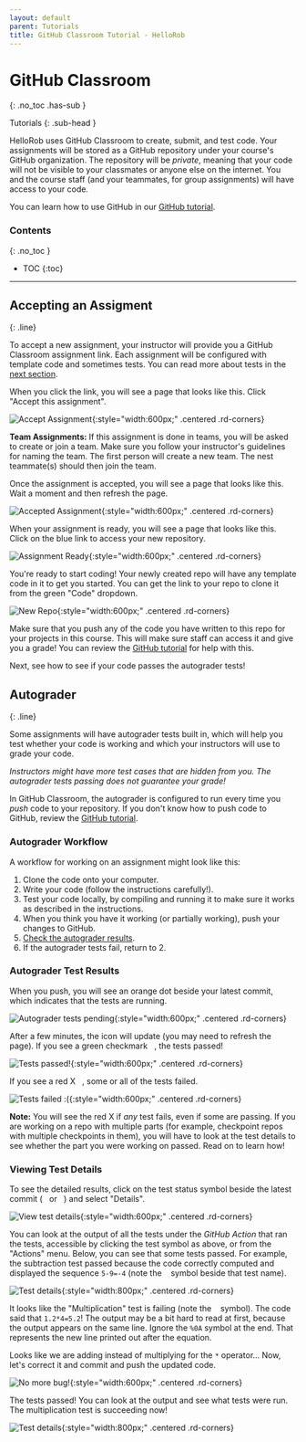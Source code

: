 ```yaml
---
layout: default
parent: Tutorials
title: GitHub Classroom Tutorial - HelloRob
---
```


# GitHub Classroom
{: .no_toc .has-sub }

Tutorials
{: .sub-head }

HelloRob uses GitHub Classroom to create, submit, and test code. Your assignments will be stored as a GitHub repository under your course's GitHub organization. The repository will be *private*, meaning that your code will not be visible to your classmates or anyone else on the internet. You and the course staff (and your teammates, for group assignments) will have access to your code.

You can learn how to use GitHub in our [GitHub tutorial](/tutorials/git).

### Contents
{: .no_toc }

* TOC
{:toc}

---

## Accepting an Assigment
{: .line}

To accept a new assignment, your instructor will provide you a GitHub Classroom assignment link. Each assignment will be configured with template code and sometimes tests. You can read more about tests in the [next section](#autograder).

When you click the link, you will see a page that looks like this. Click "Accept this assignment".

![Accept Assignment](/assets/images/tutorials/github-classroom/accept-assignment.jpg){:style="width:600px;" .centered .rd-corners}

**Team Assignments:** If this assignment is done in teams, you will be asked to create or join a team. Make sure you follow your instructor's guidelines for naming the team. The first person will create a new team. The nest teammate(s) should then join the team.

Once the assignment is accepted, you will see a page that looks like this. Wait a moment and then refresh the page.

![Accepted Assignment](/assets/images/tutorials/github-classroom/accepted-assignment.jpg){:style="width:600px;" .centered .rd-corners}

When your assignment is ready, you will see a page that looks like this. Click on the blue link to access your new repository.

![Assignment Ready](/assets/images/tutorials/github-classroom/link-to-assignment.jpg){:style="width:600px;" .centered .rd-corners}

You're ready to start coding! Your newly created repo will have any template code in it to get you started. You can get the link to your repo to clone it from the green "Code" dropdown.

![New Repo](/assets/images/tutorials/github-classroom/assignment-repo.jpg){:style="width:600px;" .centered .rd-corners}

Make sure that you push any of the code you have written to this repo for your projects in this course. This will make sure staff can access it and give you a grade! You can review the [GitHub tutorial](/tutorials/git) for help with this.

Next, see how to see if your code passes the autograder tests!

## Autograder
{: .line}

Some assignments will have autograder tests built in, which will help you test whether your code is working and which your instructors will use to grade your code.

*Instructors might have more test cases that are hidden from you. The autograder tests passing does not guarantee your grade!*

In GitHub Classroom, the autograder is configured to run every time you *push* code to your repository. If you don't know how to push code to GitHub, review the [GitHub tutorial](#/tutorials/git#sec_push).

### Autograder Workflow

A workflow for working on an assignment might look like this:
1. Clone the code onto your computer.
2. Write your code (follow the instructions carefully!).
3. Test your code locally, by compiling and running it to make sure it works as described in the instructions.
4. When you think you have it working (or partially working), push your changes to GitHub.
5. [Check the autograder results](#autograder-test-results).
6. If the autograder tests fail, return to 2.

### Autograder Test Results

When you push, you will see an orange dot beside your latest commit, which indicates that the tests are running.

![Autograder tests pending](/assets/images/tutorials/github-classroom/pending-autograder.jpg){:style="width:600px;" .centered .rd-corners}

After a few minutes, the icon will update (you may need to refresh the page). If you see a green checkmark&nbsp;&nbsp;<i class="fas fa-check" style="color: limegreen;"></i>&nbsp;, the tests passed!

![Tests passed!](/assets/images/tutorials/github-classroom/tests-succeeded.jpg){:style="width:600px;" .centered .rd-corners}

If you see a red X&nbsp;&nbsp;<i class="fas fa-times" style="color: red;"></i>&nbsp;, some or all of the tests failed.

![Tests failed :(](/assets/images/tutorials/github-classroom/tests-failed.jpg){:style="width:600px;" .centered .rd-corners}

**Note:** You will see the red X if *any* test fails, even if some are passing. If you are working on a repo with multiple parts (for example, checkpoint repos with multiple checkpoints in them), you will have to look at the test details to see whether the part you were working on passed. Read on to learn how!

### Viewing Test Details

To see the detailed results, click on the test status symbol beside the latest commit ( <i class="fas fa-check" style="color: limegreen;"></i>&nbsp;&nbsp;or&nbsp;&nbsp;<i class="fas fa-times" style="color: red;"></i> ) and select "Details".

![View test details](/assets/images/tutorials/github-classroom/tests-details.jpg){:style="width:600px;" .centered .rd-corners}

You can look at the output of all the tests under the *GitHub Action* that ran the tests, accessible by clicking the test symbol as above, or from the "Actions" menu. Below, you can see that some tests passed. For example, the subtraction test passed because the code correctly computed and displayed the sequence `5-9=-4` (note the&nbsp;&nbsp;<i class="fas fa-check-square" style="color: limegreen;"></i>&nbsp;&nbsp;symbol beside that test name).

![Test details](/assets/images/tutorials/github-classroom/failed-test-details.jpg){:style="width:800px;" .centered .rd-corners}

It looks like the "Multiplication" test is failing (note the&nbsp;&nbsp;<i class="fas fa-times" style="color: red;"></i>&nbsp;&nbsp;symbol). The code said that `1.2*4=5.2`! The output may be a bit hard to read at first, because the output appears on the same line. Ignore the `%0A` symbol at the end. That represents the new line printed out after the equation.

Looks like we are adding instead of multiplying for the `*` operator... Now, let's correct it and commit and push the updated code.

![No more bug!](/assets/images/tutorials/github-classroom/tests-succeeded-fixed.jpg){:style="width:600px;" .centered .rd-corners}

The tests passed! You can look at the output and see what tests were run. The multiplication test is succeeding now!

![Test details](/assets/images/tutorials/github-classroom/succeeded-test-details.jpg){:style="width:800px;" .centered .rd-corners}
